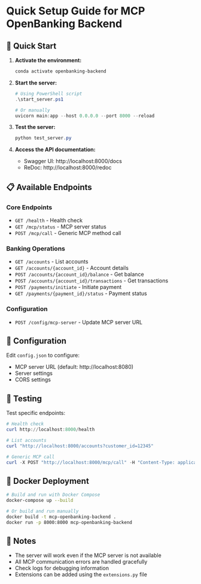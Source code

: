 # Quick Setup Guide for MCP OpenBanking Backend

## 🚀 Quick Start

1. **Activate the environment:**
   ```powershell
   conda activate openbanking-backend
   ```

2. **Start the server:**
   ```powershell
   # Using PowerShell script
   .\start_server.ps1
   
   # Or manually
   uvicorn main:app --host 0.0.0.0 --port 8000 --reload
   ```

3. **Test the server:**
   ```powershell
   python test_server.py
   ```

4. **Access the API documentation:**
   - Swagger UI: http://localhost:8000/docs
   - ReDoc: http://localhost:8000/redoc

## 📋 Available Endpoints

### Core Endpoints
- `GET /health` - Health check
- `GET /mcp/status` - MCP server status
- `POST /mcp/call` - Generic MCP method call

### Banking Operations
- `GET /accounts` - List accounts
- `GET /accounts/{account_id}` - Account details
- `POST /accounts/{account_id}/balance` - Get balance
- `POST /accounts/{account_id}/transactions` - Get transactions
- `POST /payments/initiate` - Initiate payment
- `GET /payments/{payment_id}/status` - Payment status

### Configuration
- `POST /config/mcp-server` - Update MCP server URL

## 🔧 Configuration

Edit `config.json` to configure:
- MCP server URL (default: http://localhost:8080)
- Server settings
- CORS settings

## 🧪 Testing

Test specific endpoints:
```powershell
# Health check
curl http://localhost:8000/health

# List accounts
curl "http://localhost:8000/accounts?customer_id=12345"

# Generic MCP call
curl -X POST "http://localhost:8000/mcp/call" -H "Content-Type: application/json" -d '{"method": "test", "params": {}}'
```

## 🐳 Docker Deployment

```bash
# Build and run with Docker Compose
docker-compose up --build

# Or build and run manually
docker build -t mcp-openbanking-backend .
docker run -p 8000:8000 mcp-openbanking-backend
```

## 📝 Notes

- The server will work even if the MCP server is not available
- All MCP communication errors are handled gracefully
- Check logs for debugging information
- Extensions can be added using the `extensions.py` file
